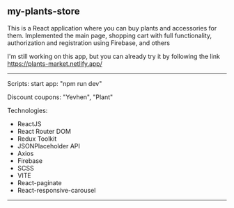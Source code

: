 ## my-plants-store


This is a React application where you can buy plants and accessories for them. Implemented the main page, shopping cart with full functionality, authorization and registration using Firebase, and others

I'm still working on this app,
but you can already try it by following the link https://plants-market.netlify.app/

---

Scripts:
start app: "npm run dev"

Discount coupons: "Yevhen", "Plant"

Technologies:
- ReactJS
- React Router DOM
- Redux Toolkit
- JSONPlaceholder API
- Axios
- Firebase
- SCSS
- VITE
- React-paginate
- React-responsive-carousel
- ----------
